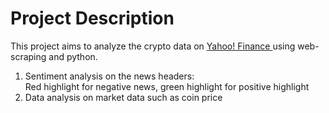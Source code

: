 # Project Description
This project aims to analyze the crypto data on <a href="https://ca.finance.yahoo.com/crypto"> Yahoo! Finance </a> using web-scraping and python.
1. Sentiment analysis on the news headers:
   <br> Red highlight for negative news, green highlight for positive highlight
2. Data analysis on market data such as coin price
